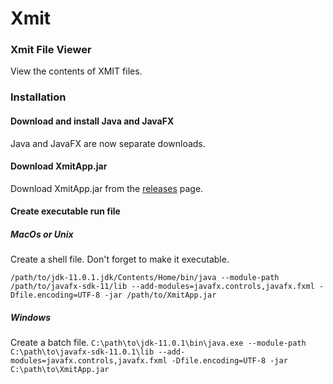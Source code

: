# Xmit
### Xmit File Viewer
View the contents of XMIT files.

### Installation
#### Download and install Java and JavaFX
Java and JavaFX are now separate downloads. 

#### Download XmitApp.jar
Download XmitApp.jar from the [releases](https://github.com/dmolony/xmit/releases) page.

#### Create executable run file
##### MacOs or Unix
Create a shell file. Don't forget to make it executable.

```/path/to/jdk-11.0.1.jdk/Contents/Home/bin/java --module-path /path/to/javafx-sdk-11/lib --add-modules=javafx.controls,javafx.fxml -Dfile.encoding=UTF-8 -jar /path/to/XmitApp.jar```


##### Windows
Create a batch file.
```C:\path\to\jdk-11.0.1\bin\java.exe --module-path C:\path\to\javafx-sdk-11.0.1\lib --add-modules=javafx.controls,javafx.fxml -Dfile.encoding=UTF-8 -jar C:\path\to\XmitApp.jar```


